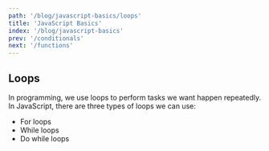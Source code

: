 ```yaml
---
path: '/blog/javascript-basics/loops'
title: 'JavaScript Basics'
index: '/blog/javascript-basics'
prev: '/conditionals'
next: '/functions'
---
```


## Loops
In programming, we use loops to perform tasks we want happen repeatedly. In JavaScript, there are three types of loops we can use:
- For loops
- While loops
- Do while loops